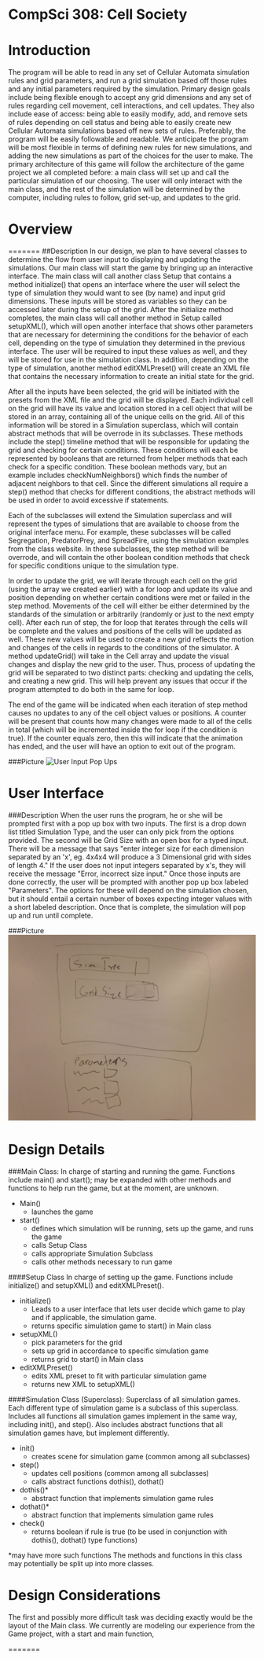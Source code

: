 CompSci 308: Cell Society
===================
Introduction
=======
The program will be able to read in any set of Cellular Automata simulation rules and grid parameters, and run a grid simulation based off those rules and any initial parameters required by the simulation. Primary design goals include being flexible enough to accept any grid dimensions and any set of rules regarding cell movement, cell interactions, and cell updates. They also include ease of access: being able to easily modify, add, and remove sets of rules depending on cell status and being able to easily create new Cellular Automata simulations based off new sets of rules. Preferably, the program will be easily followable and readable. We anticipate the program will be most flexible in terms of defining new rules for new simulations, and adding the new simulations as part of the choices for the user to make. The primary architecture of this game will follow the architecture of the game project we all completed before: a main class will set up and call the particular simulation of our choosing. The user will only interact with the main class, and the rest of the simulation will be determined by the computer, including rules to follow, grid set-up, and updates to the grid.

Overview
=======

=======
##Description
In our design, we plan to have several classes to determine the flow from user input to displaying and updating the simulations. Our main class will start the game by bringing up an interactive interface. The main class will call another class Setup that contains a method initialize() that opens an interface where the user will select the type of simulation they would want to see (by name) and input grid dimensions. These inputs will be stored as variables so they can be accessed later during the setup of the grid. After the initialize method completes, the main class will call another method in Setup called setupXML(), which will open another interface that shows other parameters that are necessary for determining the conditions for the behavior of each cell, depending on the type of simulation they determined in the previous interface. The user will be required to input these values as well, and they will be stored for use in the simulation class. In addition, depending on the type of simulation, another method editXMLPreset() will create an XML file that contains the necessary information to create an initial state for the grid.

After all the inputs have been selected, the grid will be initiated with the presets from the XML file and the grid will be displayed. Each individual cell on the grid will have its value and location stored in a cell object that will be stored in an array, containing all of the unique cells on the grid. All of this information will be stored in a Simulation superclass, which will contain abstract methods that will be overrode in its subclasses. These methods include the step() timeline method that will be responsible for updating the grid and checking for certain conditions. These conditions will each be represented by booleans that are returned from helper methods that each check for a specific condition. These boolean methods vary, but an example includes checkNumNeighbors() which finds the number of adjacent neighbors to that cell. Since the different simulations all require a step() method that checks for different conditions, the abstract methods will be used in order to avoid excessive if statements.

Each of the subclasses will extend the Simulation superclass and will represent the types of simulations that are available to choose from the original interface menu. For example, these subclasses will be called Segregation, PredatorPrey, and SpreadFire, using the simulation examples from the class website. In these subclasses, the step method will be overrode, and will contain the other boolean condition methods that check for specific conditions unique to the simulation type. 

In order to update the grid, we will iterate through each cell on the grid (using the array we created earlier) with a for loop and update its value and position depending on whether certain conditions were met or failed in the step method. Movements of the cell will either be either determined by the standards of the simulation or arbitrarily (randomly or just to the next empty cell). After each run of step, the for loop that iterates through the cells will be complete and the values and positions of the cells will be updated as well. These new values will be used to create a new grid reflects the motion and changes of the cells in regards to the conditions of the simulator. A method updateGrid() will take in the Cell array and update the visual changes and display the new grid to the user. Thus, process of updating the grid will be separated to two distinct parts: checking and updating the cells, and creating a new grid. This will help prevent any issues that occur if the program attempted to do both in the same for loop.

The end of the game will be indicated when each iteration of step method causes no updates to any of the cell object values or positions. A counter will be present that counts how many changes were made to all of the cells in total (which will be incremented inside the for loop if the condition is true). If the counter equals zero, then this will indicate that the animation has ended, and the user will have an option to exit out of the program.


###Picture
![User Input Pop Ups](/Desktop/Map.jpg)

User Interface
=======
###Description
When the user runs the program, he or she will be prompted first with a pop up box
with two inputs.  The first is a drop down list titled Simulation Type, and the user can only pick from the options provided.  The second will be Grid Size with an open box for a typed input.  There will be a message that says "enter integer size for each dimension separated by an 'x', eg. 4x4x4 will produce a 3 Dimensional grid with sides of length 4."  If the user does not input integers separated by x's, they will receive the message "Error, incorrect size input."  Once those inputs are done correctly, the user will be prompted with another pop up box labeled "Parameters".  The options for these will depend on the simulation chosen, but it should entail a certain number of boxes expecting integer values with a short labeled description.  Once that is complete, the simulation will pop up and run until complete.

###Picture
![User Input Pop Ups](/Pictures/UserInterface.jpg)

Design Details
=======

###Main Class:
In charge of starting and running the game. Functions include main() and start(); may be expanded with other methods and functions to help run the game, but at the moment, are unknown.
	
 - Main()
	 - launches the game
 - start()
	 - defines which simulation will be running, sets up the game, and runs the game
	 - calls Setup Class
	 - calls appropriate Simulation Subclass
	 - calls other methods necessary to run game

####Setup Class
In charge of setting up the game. Functions include initialize() and setupXML() and editXMLPreset(). 

 - initialize()
	 - Leads to a user interface that lets user decide which game to play and if applicable, the simulation game.
	 - returns specific simulation game to start() in Main class
 - setupXML()
	 - pick parameters for the grid
	 - sets up grid in accordance to specific simulation game
	 - returns grid to start() in Main class
 - editXMLPreset()
	 - edits XML preset to fit with particular simulation game
	 - returns new XML to setupXML()

####Simulation Class (Superclass):
Superclass of all simulation games. Each different type of simulation game is a subclass of this superclass. Includes all functions all simulation games implement in the same way, including init(), and step(). Also includes abstract functions that all simulation games have, but implement differently.

 - init()
	 - creates scene for simulation game (common among all subclasses)
 - step()
	 - updates cell positions (common among all subclasses)
	 - calls abstract functions dothis(), dothat()
 - dothis()*
	 - abstract function that implements simulation game rules
 - dothat()*
	 - abstract function that implements simulation game rules
 - check()
	 - returns boolean if rule is true (to be used in conjunction with dothis(), dothat() type functions)

*may have more such functions
The methods and functions in this class may potentially be split up into more classes.

Design Considerations
=======
The first and possibly more difficult task was deciding exactly would be the layout of the Main class.  We currently are modeling our experience from the Game project, with a start and main function, 


=======


